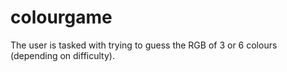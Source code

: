 # colourgame
The user is tasked with trying to guess the RGB of 3 or 6 colours (depending on difficulty). 
